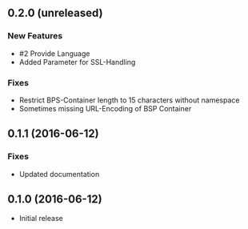 ## 0.2.0 (unreleased)

### New Features
- \#2 Provide Language
- Added Parameter for SSL-Handling
 
### Fixes
- Restrict BPS-Container length to 15 characters without namespace
- Sometimes missing URL-Encoding of BSP Container

## 0.1.1 (2016-06-12)

### Fixes
- Updated documentation

## 0.1.0 (2016-06-12)

- Initial release
